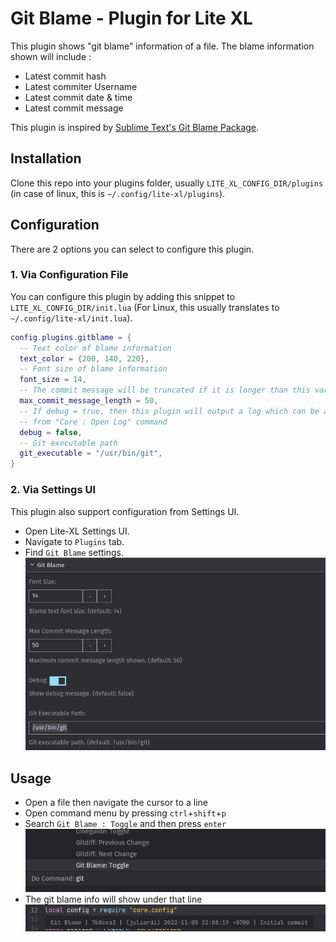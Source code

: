 # Git Blame - Plugin for Lite XL

This plugin shows "git blame" information of a file. The blame information shown will include :
- Latest commit hash
- Latest commiter Username
- Latest commit date & time
- Latest commit message

This plugin is inspired by [Sublime Text's Git Blame Package](https://github.com/frou/st3-gitblame).

## Installation

Clone this repo into your plugins folder, usually `LITE_XL_CONFIG_DIR/plugins` (in case of linux, this is `~/.config/lite-xl/plugins`).

## Configuration
There are 2 options you can select to configure this plugin.
### 1. Via Configuration File
You can configure this plugin by adding this snippet to `LITE_XL_CONFIG_DIR/init.lua` (For Linux, this usually translates to `~/.config/lite-xl/init.lua`).

```lua
config.plugins.gitblame = {
  -- Text color of blame information
  text_color = {200, 140, 220},
  -- Font size of blame information
  font_size = 14,
  -- The commit message will be truncated if it is longer than this variable's value
  max_commit_message_length = 50,
  -- If debug = true, then this plugin will output a log which can be accessed
  -- from "Core : Open Log" command
  debug = false,
  -- Git executable path
  git_executable = "/usr/bin/git",
}
```

### 2. Via Settings UI
This plugin also support configuration from Settings UI.
- Open Lite-XL Settings UI.
- Navigate to `Plugins` tab.
- Find `Git Blame` settings.
![Gitblame Settings UI](screenshot_3.png)

## Usage

- Open a file then navigate the cursor to a line
- Open command menu by pressing `ctrl`+`shift`+`p`
- Search `Git Blame : Toggle` and then press `enter`
![screenshot_2](screenshot_2.png)
- The git blame info will show under that line
![screenshot_1](screenshot_1.png)
